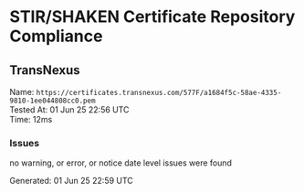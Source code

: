 # STIR/SHAKEN Certificate Repository Compliance

## TransNexus

Name: `https://certificates.transnexus.com/577F/a1684f5c-58ae-4335-9810-1ee044808cc0.pem`\
Tested At: 01 Jun 25 22:56 UTC\
Time: 12ms

### Issues

no warning, or error, or notice date level issues were found

Generated: 01 Jun 25 22:59 UTC